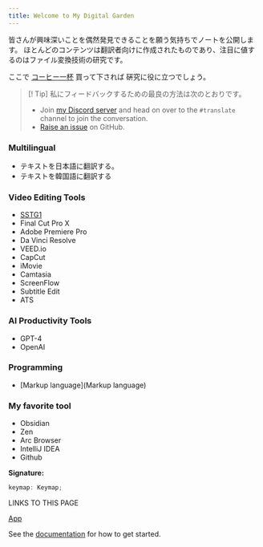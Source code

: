 ```yaml
---
title: Welcome to My Digital Garden
---
```


皆さんが興味深いことを偶然発見できることを願う気持ちでノートを公開します。
ほとんどのコンテンツは翻訳者向けに作成されたものであり、注目に値するのはファイル変換技術の研究です。

ここで [コーヒー一杯](https://ko-fi.com/saloo) 買って下されば 硏究に役に立つでしょう。
>[! Tip]
私にフィードバックするための最良の方法は次のとおりです。
>- Join [my Discord server](https://discord.com/invite/7tjTBnve) and head on over to the `#translate` channel to join the conversation.
>- [Raise an issue](https://github.com/shougen007/translate/issues/new) on GitHub.

### Multilingual
- テキストを日本語に翻訳する。
- テキストを韓国語に翻訳する

### Video Editing Tools
- [SSTG1](SSTG1)
- Final Cut Pro X
- Adobe Premiere Pro
- Da Vinci Resolve
- VEED.io
- CapCut
- iMovie
- Camtasia
- ScreenFlow
- Subtitle Edit
- ATS

### AI Productivity Tools
- GPT-4
- OpenAI

### Programming
- [Markup language](Markup language)
### My favorite tool
- Obsidian
- Zen
- Arc Browser
- IntelliJ IDEA
- Github

**Signature:**

```typescript
keymap: Keymap;
```

LINKS TO THIS PAGE

[App](https://docs.obsidian.md/Reference/TypeScript+API/App)


See the [documentation](https://saloo.xyz) for how to get started.